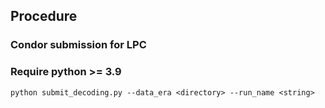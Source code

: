 ## Procedure
### Condor submission for LPC
### Require python >= 3.9

```python submit_decoding.py --data_era <directory> --run_name <string>```
